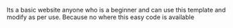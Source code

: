 Its a basic website anyone who is a beginner and can use this template and modify as per use. Because no where this easy code is available
